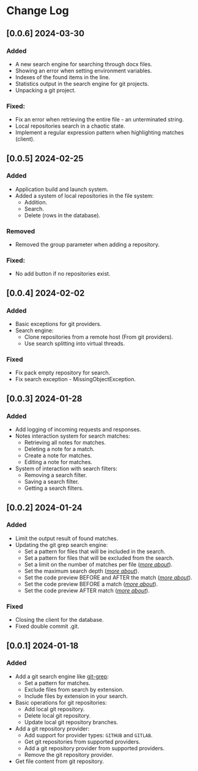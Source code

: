 # Change Log

## [0.0.6] 2024-03-30

### Added

- A new search engine for searching through docx files.
- Showing an error when setting environment variables.
- Indexes of the found items in the line.
- Statistics output in the search engine for git projects.
- Unpacking a git project.

### Fixed:

- Fix an error when retrieving the entire file - an unterminated string.
- Local repositories search in a chaotic state.
- Implement a regular expression pattern when highlighting matches (client).

## [0.0.5] 2024-02-25

### Added

- Application build and launch system.
- Added a system of local repositories in the file system:
    - Addition.
    - Search.
    - Delete (rows in the database).

### Removed

- Removed the group parameter when adding a repository.

### Fixed:

- No add button if no repositories exist.

## [0.0.4] 2024-02-02

### Added

- Basic exceptions for git providers.
- Search engine:
    - Clone repositories from a remote host (From git providers).
    - Use search splitting into virtual threads.

### Fixed

- Fix pack empty repository for search.
- Fix search exception - MissingObjectException.

## [0.0.3] 2024-01-28

### Added

- Add logging of incoming requests and responses.
- Notes interaction system for search matches:
    - Retrieving all notes for matches.
    - Deleting a note for a match.
    - Create a note for matches.
    - Editing a note for matches.
- System of interaction with search filters:
    - Removing a search filter.
    - Saving a search filter.
    - Getting a search filters.

## [0.0.2] 2024-01-24

### Added

- Limit the output result of found matches.
- Updating the git grep search engine:
    - Set a pattern for files that will be included in the search.
    - Set a pattern for files that will be excluded from the search.
    - Set a limit on the number of matches per file (_[more about](https://git-scm.com/docs/git-grep#Documentation/git-grep.txt---max-countltnumgt)_).
    - Set the maximum search depth (_[more about](https://git-scm.com/docs/git-grep#Documentation/git-grep.txt---max-depthltdepthgt)_).
    - Set the code preview BEFORE and AFTER the match (_[more about](https://git-scm.com/docs/git-grep#Documentation/git-grep.txt---contextltnumgt)_).
    - Set the code preview BEFORE a match (_[more about](https://git-scm.com/docs/git-grep#Documentation/git-grep.txt---after-contextltnumgt)_).
    - Set the code preview AFTER match (_[more about](https://git-scm.com/docs/git-grep#Documentation/git-grep.txt---before-contextltnumgt)_).

### Fixed

- Closing the client for the database.
- Fixed double commit .git.

## [0.0.1] 2024-01-18

### Added

- Add a git search engine like [git-grep](https://git-scm.com/docs/git-grep):
    - Set a pattern for matches.
    - Exclude files from search by extension.
    - Include files by extension in your search.
- Basic operations for git repositories:
    - Add local git repository.
    - Delete local git repository.
    - Update local git repository branches.
- Add a git repository provider:
    - Add support for provider types: `GITHUB` and `GITLAB`.
    - Get git repositories from supported providers.
    - Add a git repository provider from supported providers.
    - Remove the git repository provider.
- Get file content from git repository.

